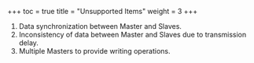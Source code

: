 +++
toc = true
title = "Unsupported Items"
weight = 3
+++

1. Data synchronization between Master and Slaves.
1. Inconsistency of data between Master and Slaves due to transmission delay.
1. Multiple Masters to provide writing operations.
